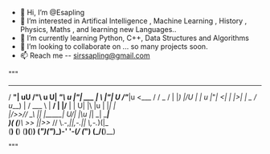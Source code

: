 
- 👋 Hi, I’m @Esapling
- 👀 I’m interested in Artifical Intelligence , Machine Learning , History , Physics, Maths , and learning new Languages..
- 🌱 I’m currently learning Python, C++, Data Structures and Algorithms
- 💞️ I’m looking to collaborate on ... so many projects soon.
- 📫 Reach me -- sirssapling@gmail.com 

"""
  ____       _       ____      _                  _   _     ____   
 / __"| uU  /"\  u U|  _"\ u  |"|        ___     | \ |"| U /"___|u 
<\___ \/  \/ _ \/  \| |_) |/U | | u     |_"_|   <|  \| |>\| |  _ / 
 u___) |  / ___ \   |  __/   \| |/__     | |    U| |\  |u | |_| |  
 |____/>>/_/   \_\  |_|       |_____|  U/| |\u   |_| \_|   \____|  
  )(  (__)\\    >>  ||>>_     //  \\.-,_|___|_,-.||   \\,-._)(|_   
 (__)    (__)  (__)(__)__)   (_")("_)\_)-' '-(_/ (_")  (_/(__)__)  

"""



<!---
Esapling/Esapling is a ✨ special ✨ repository because its `README.md` (this file) appears on your GitHub profile.
You can click the Preview link to take a look at your changes.
--->
